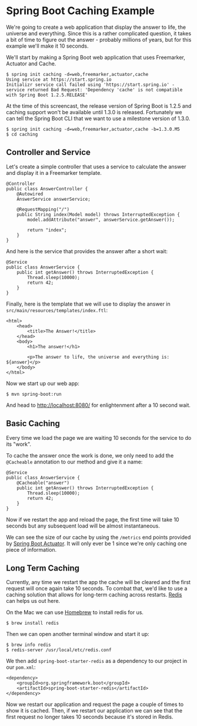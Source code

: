 # Spring Boot Caching Example

We're going to create a web application that display the answer to life, the universe and everything. Since this is a rather complicated question, it takes a bit of time to figure out the answer - probably millions of years, but for this example we'll make it 10 seconds.

We'll start by making a Spring Boot web application that uses Freemarker, Actuator and Cache.

    $ spring init caching -d=web,freemarker,actuator,cache
    Using service at https://start.spring.io
    Initializr service call failed using 'https://start.spring.io' - service returned Bad Request: 'Dependency 'cache' is not compatible with Spring Boot 1.2.5.RELEASE'

At the time of this screencast, the release version of Spring Boot is 1.2.5 and caching support won't be available until 1.3.0 is released. Fortunately we can tell the Spring Boot CLI that we want to use a milestone version of 1.3.0.

    $ spring init caching -d=web,freemarker,actuator,cache -b=1.3.0.M5
    $ cd caching
    
## Controller and Service

Let's create a simple controller that uses a service to calculate the answer and display it in a Freemarker template.

    @Controller
    public class AnswerController {
        @Autowired
        AnswerService answerService;
    
        @RequestMapping("/")
        public String index(Model model) throws InterruptedException {
            model.addAttribute("answer", answerService.getAnswer());
    
            return "index";
        }
    }
 
And here is the service that provides the answer after a short wait:
   
    @Service
    public class AnswerService {
        public int getAnswer() throws InterruptedException {
            Thread.sleep(10000);
            return 42;
        }
    }
    
Finally, here is the template that we will use to display the answer in `src/main/resources/templates/index.ftl`:

    <html>
        <head>
            <title>The Answer!</title>
        </head>
        <body>
            <h1>The answer!</h1>
    
            <p>The answer to life, the universe and everything is: ${answer}</p>
        </body>
    </html>

Now we start up our web app:

    $ mvn spring-boot:run
    
And head to <http://localhost:8080/> for enlightenment after a 10 second wait.

## Basic Caching

Every time we load the page we are waiting 10 seconds for the service to do its "work".

To cache the answer once the work is done, we only need to add the `@Cacheable` annotation to our method and give it a name:

    @Service
    public class AnswerService {
        @Cacheable("answer")
        public int getAnswer() throws InterruptedException {
            Thread.sleep(10000);
            return 42;
        }
    }
 
Now if we restart the app and reload the page, the first time will take 10 seconds but any subsequent load will be almost instantaneous.

We can see the size of our cache by using the `/metrics` end points provided by [Spring Boot Actuator](http://docs.spring.io/spring-boot/docs/current-SNAPSHOT/reference/htmlsingle/#production-ready). It will only ever be 1 since we're only caching one piece of information.

## Long Term Caching

Currently, any time we restart the app the cache will be cleared and the first request will once again take 10 seconds. To combat that, we'd like to use a caching solution that allows for long-term caching across restarts. [Redis](http://redis.io) can helps us out here.

On the Mac we can use [Homebrew](http://brew.sh) to install redis for us.

    $ brew install redis
    
Then we can open another terminal window and start it up:

    $ brew info redis
    $ redis-server /usr/local/etc/redis.conf
    
We then add `spring-boot-starter-redis` as a dependency to our project in our `pom.xml`:
 
    <dependency>
        <groupId>org.springframework.boot</groupId>
        <artifactId>spring-boot-starter-redis</artifactId>
    </dependency>

Now we restart our application and request the page a couple of times to show it is cached.  Then, if we restart our application we can see that the first request no longer takes 10 seconds because it's stored in Redis.
